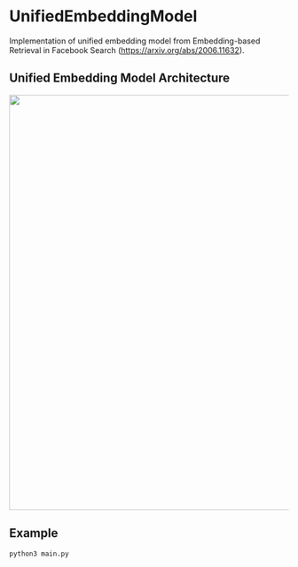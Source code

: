 # UnifiedEmbeddingModel
Implementation of unified embedding model from Embedding-based Retrieval in Facebook Search (https://arxiv.org/abs/2006.11632).

## Unified Embedding Model Architecture

<img src="https://github.com/liyinxiao/UnifiedEmbeddingModel/blob/main/assets/model.png" width=750 />

## Example
```
python3 main.py
```